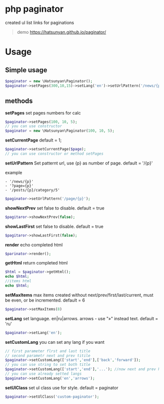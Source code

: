 # php paginator

created ul list links for paginations

>demo 
>https://hatsunyan.github.io/paginator/

# Usage

## Simple usage
```php
$paginator = new \Hatsunyan\Paginator();
$paginator->setPages(300,10,15)->setLang('en')->setUrlPattern('/news/{p}')->render();
```
## methods
**setPages**
set pages numbers for calc
```php
$paginator->setPages(100, 10, 5);
// you can use constructor
$paginator = new \Hatsunyan\Paginator(100, 10, 5);
```
**setCurrentPage** default = 1;
```php
$paginator->setsetCurrentPage($page);
// you can use constructor or method setPages
```
**setUrlPattern**
Set patternt url, use {p} as number of page. default = '/{p}'

example
```
- '/news/{p}'
- '?page={p}'
- '/posts/{p}/category/5'
```
```php
$paginator->setUrlPattern('/page/{p}');
```
**showNextPrev**
set false to disable. default = true
```php
$pagitaror->showNextPrev(false);
```
**showLastFirst**
set false to disable. default = true
```php
$pagitaror->showLastFirst(false);
```
**render**
echo completed html
```php
$parinator->render();
```
**getHtml**
return completed html 
```php
$html = $paginator->getHtml();
echo $html;
//items html
echo $html;
```
**setMaxItems**
max items created without next/prev/first/last/current, must be even, or be incremented. default = 6
```php
$paginator->setMaxItems(8)
```
**setLang**
set language. en|ru|arrows. arrows - use "»" instead text. default = 'ru'
```php
$paginator->setLang('en');
```
**setCustomLang**
you can set any lang if you want
```php
// first parameter flrst and last title
// second parametr next and prev titile
$paginator->setCustomLang(['start','end'],['back','forward']);
// you can use string to set both title
$paginator->setCustomLang(['start','end'],'...'); //now next and prev have title '...'
// you can use already setted langs
$paginator->setCustomLang('en','arrows');
```
**setUlClass**
set ul class use for style. default = paginator
```php
$paginator->setUlClass('custom-paginator');
```
